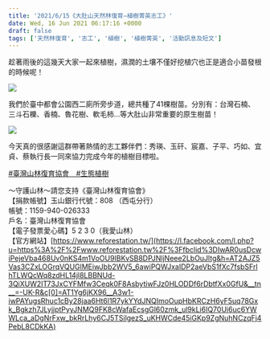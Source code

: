 ```yaml
---
title: '2021/6/15《大肚山天然林復育—植樹菁英志工》'
date: Wed, 16 Jun 2021 06:17:16 +0000
draft: false
tags: ['天然林復育', '志工', '植樹', '植樹菁英', '活動訊息及短文']
---
```


趁著雨後的這幾天大家一起來植樹，濕潤的土壤不僅好挖植穴也正是適合小苗發根的時候呢！

![](https://www.reforestation.tw/wp-content/uploads/2021/06/圖片1-2.png)

我們於臺中都會公園西二廁所旁步道，總共種了41棵樹苗。分別有：台灣石楠、三斗石櫟、香楠、魯花樹、軟毛柿...等大肚山非常重要的原生樹苗！

![](https://www.reforestation.tw/wp-content/uploads/2021/06/195489554_5292791440737838_8738110929131114801_n.jpg)

今天真的很感謝這群帶著熱情的志工夥伴們：秀瑛、玉矸、宸嘉、子平、巧如、宜貞、蔡執行長一同來協力完成今年的植樹目標啦。

[#臺灣山林復育協會](https://www.facebook.com/hashtag/%E8%87%BA%E7%81%A3%E5%B1%B1%E6%9E%97%E5%BE%A9%E8%82%B2%E5%8D%94%E6%9C%83?__eep__=6&__gid__=920643521346158&__cft__[0]=AZXcR71Mf6EM--9BCcX5-8L0PI6tbWZ8S-zsln2HVXem-cXQ_NNvH-RmdD5qnr3eVDJwqjQiU8ACZnn0xj21D2CwF04El_lXLvoZvh_Tj1Q1WOAQ9iCtX0c-wGSiun_Vh1j1q0un-G-JlSd6Q9FoMpj9LQvbmU1kmQqsPxzp5haZI95HlYTAeIgdp_hYGkDUEIk&__tn__=*NK-R)[　#生態植樹](https://www.facebook.com/hashtag/%E7%94%9F%E6%85%8B%E6%A4%8D%E6%A8%B9?__eep__=6&__gid__=920643521346158&__cft__[0]=AZXcR71Mf6EM--9BCcX5-8L0PI6tbWZ8S-zsln2HVXem-cXQ_NNvH-RmdD5qnr3eVDJwqjQiU8ACZnn0xj21D2CwF04El_lXLvoZvh_Tj1Q1WOAQ9iCtX0c-wGSiun_Vh1j1q0un-G-JlSd6Q9FoMpj9LQvbmU1kmQqsPxzp5haZI95HlYTAeIgdp_hYGkDUEIk&__tn__=*NK-R)

～守護山林～請您支持《臺灣山林復育協會》  
【捐款帳號】玉山銀行代號：808 （西屯分行）  
帳號：1159-940-026333  
戶名：臺灣山林復育協會  
【電子發票愛心碼】5 2 3 0（我愛山林）  
【官方網站】[https://www.reforestation.tw/](https://l.facebook.com/l.php?u=https%3A%2F%2Fwww.reforestation.tw%2F%3Ffbclid%3DIwAR0usDcwiPejeVba468Uv0nKS4m1VoOU9IBKvSB8DPJNljNeee2LbOuJltg&h=AT2AJZ5Vas3CZxLOGrqVQUGlMEiwJbb2WV5_6awiPQWJxaIDP2aeVbS1fXc7fsbSFrlhTLWQcWq8zdHL14jl8LBBNUd-3QiXUW2IT73JxCYFMfw3Ceqk0F8AsbytiwFJz0HLODDf6rDbtfXx0GfU&__tn__=-UK-R&c[0]=AT1Yg6jKX96__A3w1-iwPAYugsRhuc1cBy28jaa6Ht6l1R7ykYYdJNQImoOupHbKRCzH6yF5uq78Gxk_Bgkzh7JLyjjptPyyJNMQ9FK8cWafaEcsgGl60zmk_ul9kLi6IQ70Ui6uc6YWWLca_aDgNrFxw_bkRrLhy6CJ5TSilgezS_uKHWCde45iGKp9ZgNuhNCzqFj4PebL8CDkKA)